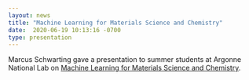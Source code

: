 ```yaml
---
layout: news
title: "Machine Learning for Materials Science and Chemistry"
date:  2020-06-19 10:13:16 -0700
type: presentation
---
```


Marcus Schwarting gave a presentation to summer students at Argonne National Lab on [Machine Learning for Materials Science and Chemistry](https://drive.google.com/file/d/1CNOSusmXmFAxQyRIxRjZHD02QOjuwTBs/view). 
